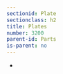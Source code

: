 ```yaml
---
sectionid: Plate
sectionclass: h2
title: Plates
number: 3200
parent-id: Parts
is-parent: no
---
```

- 